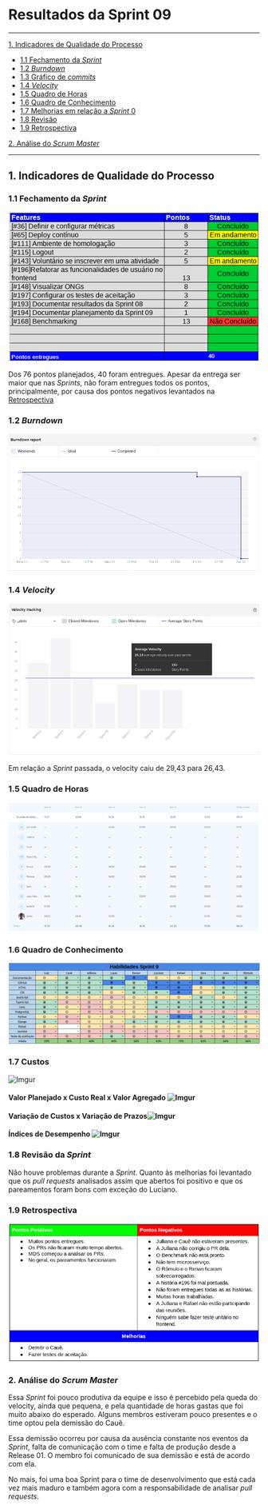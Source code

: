 # Resultados da Sprint 09
------

[1. Indicadores de Qualidade do Processo](#1-indicadores-de-qualidade-do-processo)

* [1.1 Fechamento da _Sprint_](#11-fechamento-da-sprint)
* [1.2 _Burndown_](#12-burndown)
* [1.3 Gráfico de _commits_](#13-grafico-de-commits)
* [1.4 _Velocity_](#14-velocity)
* [1.5 Quadro de Horas](#15-quadro-de-horas)
* [1.6 Quadro de Conhecimento](#16-quadro-de-conhecimento)
* [1.7 Melhorias em relação a _Sprint_ 0](#17-melhorias-em-relação-a-sprint-0)
* [1.8 Revisão](#18-revisao-da-sprint)
* [1.9 Retrospectiva](#19-retrospectiva)

[2. Análise do _Scrum Master_](#2-análise-do-scrum-master)  


------

## 1. Indicadores de Qualidade do Processo

### 1.1 Fechamento da _Sprint_
![](images/results_sprint9.png)

Dos 76 pontos planejados, 40 foram entregues. Apesar da entrega ser maior que nas _Sprints_, não foram entregues todos os pontos, principalmente, por causa dos pontos negativos levantados na [Retrospectiva](#19-retrospectiva)

### 1.2 _Burndown_

![](images/burndown_sprint9.png)

### 1.4 _Velocity_

![](images/velocity_sprint9.png)

Em relação a _Sprint_ passada, o velocity caiu de 29,43 para 26,43.

### 1.5 Quadro de Horas

![](images/timetable_sprint9.png)

### 1.6 Quadro de Conhecimento

![](images/knowledge_framework_sprint9.png)

### 1.7 Custos
![Imgur](https://i.imgur.com/eLqclm2.png)

#### Valor Planejado x Custo Real x Valor Agregado ![Imgur](https://i.imgur.com/IazD9sB.png)

#### Variação de Custos x Variação de Prazos![Imgur](https://i.imgur.com/xfXQFjj.png)

#### Índices de Desempenho ![Imgur](https://i.imgur.com/SLvcm7m.png)

### 1.8 Revisão da _Sprint_

Não houve problemas durante a _Sprint_. Quanto às melhorias foi levantado que os _pull requests_ analisados assim que abertos foi positivo e que os pareamentos foram bons com exceção do Luciano.


### 1.9 Retrospectiva

![](images/retrospective_sprint9.png)

### 2. Análise do _Scrum Master_

Essa _Sprint_ foi pouco produtiva da equipe e isso é percebido pela queda do velocity, ainda que pequena, e pela quantidade de horas gastas que foi muito abaixo do esperado. Alguns membros estiveram pouco presentes e o time optou pela demissão do Cauê.

Essa demissão ocorreu por causa da ausência constante nos eventos da _Sprint_, falta de comunicação com o time e falta de produção desde a Release 01. O membro foi comunicado de sua demissão e está de acordo com ela.

No mais, foi uma boa Sprint para o time de desenvolvimento que está cada vez mais maduro e também agora com a responsabilidade de analisar _pull requests_.

